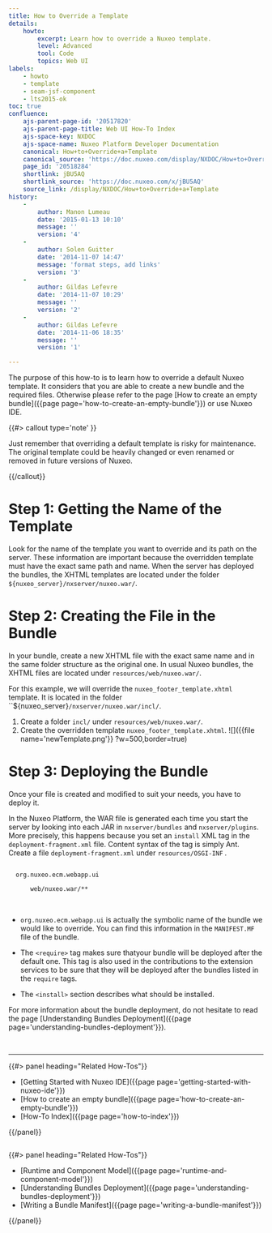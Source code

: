 ```yaml
---
title: How to Override a Template
details:
    howto:
        excerpt: Learn how to override a Nuxeo template.
        level: Advanced
        tool: Code
        topics: Web UI
labels:
    - howto
    - template
    - seam-jsf-component
    - lts2015-ok
toc: true
confluence:
    ajs-parent-page-id: '20517820'
    ajs-parent-page-title: Web UI How-To Index
    ajs-space-key: NXDOC
    ajs-space-name: Nuxeo Platform Developer Documentation
    canonical: How+to+Override+a+Template
    canonical_source: 'https://doc.nuxeo.com/display/NXDOC/How+to+Override+a+Template'
    page_id: '20518284'
    shortlink: jBU5AQ
    shortlink_source: 'https://doc.nuxeo.com/x/jBU5AQ'
    source_link: /display/NXDOC/How+to+Override+a+Template
history:
    - 
        author: Manon Lumeau
        date: '2015-01-13 10:10'
        message: ''
        version: '4'
    - 
        author: Solen Guitter
        date: '2014-11-07 14:47'
        message: 'format steps, add links'
        version: '3'
    - 
        author: Gildas Lefevre
        date: '2014-11-07 10:29'
        message: ''
        version: '2'
    - 
        author: Gildas Lefevre
        date: '2014-11-06 18:35'
        message: ''
        version: '1'

---
```

The purpose of this how-to is to learn how to override a default Nuxeo template. It considers that you are able to create a new bundle and the required files. Otherwise please refer to the page [How to create an empty bundle]({{page page='how-to-create-an-empty-bundle'}}) or use Nuxeo IDE.

{{#> callout type='note' }}

Just remember that overriding a default template is risky for maintenance. The original template could be heavily changed or even renamed or removed in future versions of Nuxeo.

{{/callout}}

# Step 1: Getting the Name of the Template

Look for the name of the template you want to override and its path on the server. These information are important because the overridden template must have the exact same path and name. When the server has deployed the bundles, the XHTML templates are located under the folder `${nuxeo_server}/nxserver/nuxeo.war/`.

# Step 2: Creating the File in the Bundle

In your bundle, create a new XHTML file with the exact same name and in the same folder structure as the original one. In usual Nuxeo bundles, the XHTML&nbsp;files are located under `resources/web/nuxeo.war/`.

For this example, we will override the `nuxeo_footer_template.xhtml` template. It is located in the folder ``${nuxeo_server}`/nxserver/nuxeo.war/incl/`.

1.  Create a folder `incl/` under `resources/web/nuxeo.war/`.
2.  Create the overridden template `nuxeo_footer_template.xhtml`.
    ![]({{file name='newTemplate.png'}} ?w=500,border=true)

# Step 3: Deploying the Bundle

Once your file is created and modified to suit your needs, you have to deploy it.

In the Nuxeo Platform, the WAR file is generated each time you start the server by looking into each JAR in `nxserver/bundles` and `nxserver/plugins`. More precisely, this happens because you set an `install` XML tag in the `deployment-fragment.xml` file. Content syntax of the tag is simply Ant. Create a file&nbsp;`deployment-fragment.xml` under `resources/OSGI-INF` _._

```

  org.nuxeo.ecm.webapp.ui

      web/nuxeo.war/**

```

&nbsp;

*   `org.nuxeo.ecm.webapp.ui` is actually the symbolic name of the bundle we would like to override. You can find this information in the `MANIFEST.MF` file of the bundle.
*   The `<require>` tag makes sure thatyour bundle will be deployed after the default one.&nbsp;This tag is also used in the contributions to the extension services to be sure that they will be deployed after the bundles listed in the `require` tags.

*   The `<install>` section describes what should be installed.

For more information about the bundle deployment, do not hesitate to read the page [Understanding Bundles Deployment]({{page page='understanding-bundles-deployment'}}).

&nbsp;

* * *

<div class="row" data-equalizer="" data-equalize-on="medium">

<div class="column medium-6">{{#> panel heading="Related How-Tos"}}

*   [Getting Started with Nuxeo IDE]({{page page='getting-started-with-nuxeo-ide'}})
*   [How to create an empty bundle]({{page page='how-to-create-an-empty-bundle'}})
*   [How-To Index]({{page page='how-to-index'}})

{{/panel}}</div>

<div class="column medium-6">{{#> panel heading="Related How-Tos"}}

*   [Runtime and Component Model]({{page page='runtime-and-component-model'}})
*   [Understanding Bundles Deployment]({{page page='understanding-bundles-deployment'}})
*   [Writing a Bundle Manifest]({{page page='writing-a-bundle-manifest'}})

{{/panel}}</div>

</div>